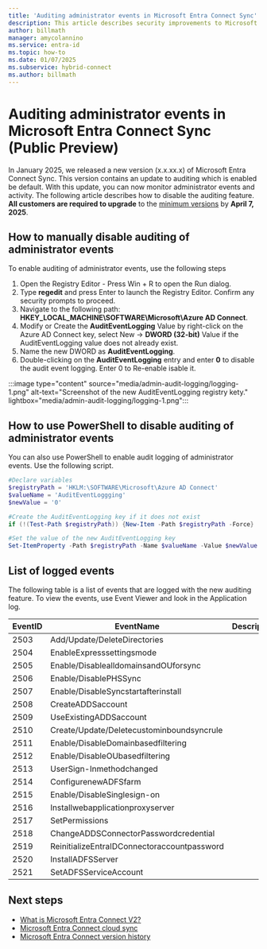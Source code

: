 ```yaml
---
title: 'Auditing administrator events in Microsoft Entra Connect Sync'
description: This article describes security improvements to Microsoft Entra Connect Sync and how to enable logging of administrator activities.
author: billmath
manager: amycolannino
ms.service: entra-id
ms.topic: how-to
ms.date: 01/07/2025
ms.subservice: hybrid-connect
ms.author: billmath
---
```


# Auditing administrator events in Microsoft Entra Connect Sync (Public Preview)

In January 2025, we released a new version (x.x.xx.x) of Microsoft Entra Connect Sync. This version contains an update to auditing which is enabled be default. With this update, you can now monitor administrator events and activity.  The following article describes how to disable the auditing feature.  **All customers are required to upgrade** to the [minimum versions](#minimum-versions) by **April 7, 2025**. 

## How to manually disable auditing of administrator events
To enable auditing of administrator events, use the following steps

1. Open the Registry Editor - Press Win + R to open the Run dialog. 
2. Type **regedit** and press Enter to launch the Registry Editor. Confirm any security prompts to proceed. 
3. Navigate to the following path: **HKEY_LOCAL_MACHINE\SOFTWARE\Microsoft\Azure AD Connect**.  
4. Modify or Create the **AuditEventLogging** Value by right-click on the Azure AD Connect key, select New -> **DWORD (32-bit)** Value if the AuditEventLogging value does not already exist. 
5. Name the new DWORD as **AuditEventLogging**. 
6. Double-clicking on the **AuditEventLogging** entry and enter **0** to disable the audit event logging.  Enter 0 to Re-enable isable it. 

:::image type="content" source="media/admin-audit-logging/logging-1.png" alt-text="Screenshot of the new AuditEventLogging registry kety." lightbox="media/admin-audit-logging/logging-1.png":::


## How to use PowerShell to disable auditing of administrator events
You can also use PowerShell to enable audit logging of administrator events.  Use the following script.

  ```powershell
  #Declare variables
  $registryPath = 'HKLM:\SOFTWARE\Microsoft\Azure AD Connect'
  $valueName = 'AuditEventLoggging'
  $newValue = '0'

  #Create the AuditEventLogging key if it does not exist
  if (!(Test-Path $registryPath)) {New-Item -Path $registryPath -Force}

  #Set the value of the new AuditEventLogging key
  Set-ItemProperty -Path $registryPath -Name $valueName -Value $newValue
  ```

## List of logged events
The following table is a list of events that are logged with the new auditing feature.  To view the events, use Event Viewer and look in the Application log. 

|EventID|EventName|Description|
|-----|-----|-----|
|2503|Add/Update/DeleteDirectories||
|2504|EnableExpresssettingsmode|| 
|2505|Enable/DisablealldomainsandOUforsync|| 
|2506|Enable/DisablePHSSync|| 
|2507|Enable/DisableSyncstartafterinstall|| 
|2508|CreateADDSaccount|| 
|2509|UseExistingADDSaccount|| 
|2510|Create/Update/Deletecustominboundsyncrule|| 
|2511|Enable/DisableDomainbasedfiltering||
|2512|Enable/DisableOUbasedfiltering|| 
|2513|UserSign-Inmethodchanged|| 
|2514|ConfigurenewADFSfarm|| 
|2515|Enable/DisableSinglesign-on|| 
|2516|Installwebapplicationproxyserver||
|2517|SetPermissions|| 
|2518|ChangeADDSConnectorPasswordcredential|| 
|2519|ReinitializeEntraIDConnectoraccountpassword|| 
|2520|InstallADFSServer|| 
|2521|SetADFSServiceAccount|| 


  ## Next steps

- [What is Microsoft Entra Connect V2?](whatis-azure-ad-connect-v2.md)
- [Microsoft Entra Connect cloud sync](/azure/active-directory/cloud-sync/what-is-cloud-sync)
- [Microsoft Entra Connect version history](reference-connect-version-history.md)